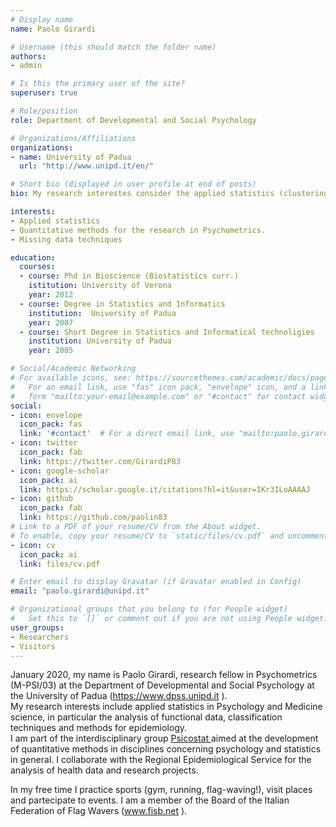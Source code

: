 ```yaml
---
# Display name
name: Paolo Girardi

# Username (this should match the folder name)
authors:
- admin

# Is this the primary user of the site?
superuser: true

# Role/position
role: Department of Developmental and Social Psychology

# Organizations/Affiliations
organizations:
- name: University of Padua
  url: "http://www.unipd.it/en/"

# Short bio (displayed in user profile at end of posts)
bio: My research interestes consider the applied statistics (clustering, functional data analysis, methods for the clinical research, medicine).

interests:
- Applied statistics
- Quantitative methods for the research in Psychometrics.
- Missing data techniques 

education:
  courses:
  - course: Phd in Bioscience (Biostatistics curr.) 
    istitution: University of Verona
    year: 2012
  - course: Degree in Statistics and Informatics
    institution:  University of Padua
    year: 2007
  - course: Short Degree in Statistics and Informatical technoligies
    institution: University of Padua
    year: 2005

# Social/Academic Networking
# For available icons, see: https://sourcethemes.com/academic/docs/page-builder/#icons
#   For an email link, use "fas" icon pack, "envelope" icon, and a link in the
#   form "mailto:your-email@example.com" or "#contact" for contact widget.
social:
- icon: envelope
  icon_pack: fas
  link: '#contact'  # For a direct email link, use "mailto:paolo.girardi@unipd.it".
- icon: twitter
  icon_pack: fab
  link: https://twitter.com/GirardiP83
- icon: google-scholar
  icon_pack: ai
  link: https://scholar.google.it/citations?hl=it&user=IKr3ILoAAAAJ
- icon: github
  icon_pack: fab
  link: https://github.com/paolin83
# Link to a PDF of your resume/CV from the About widget.
# To enable, copy your resume/CV to `static/files/cv.pdf` and uncomment the lines below.
- icon: cv
  icon_pack: ai
  link: files/cv.pdf

# Enter email to display Gravatar (if Gravatar enabled in Config)
email: "paolo.girardi@unipd.it"

# Organizational groups that you belong to (for People widget)
#   Set this to `[]` or comment out if you are not using People widget.
user_groups:
- Researchers
- Visitors
---
```


January 2020, my name is Paolo Girardi, research fellow in Psychometrics (M-PSI/03) at the Department of Developmental and Social Psychology at the University of Padua (https://www.dpss.unipd.it ).\
My research interests include applied statistics in Psychology and Medicine science, in particular the analysis of functional data, classification techniques and methods for epidemiology.\
I am part of the interdisciplinary group <a href="http://ip146179.psy.unipd.it/psicostat/web/" target=_blank> Psicostat </a> aimed at the development of quantitative methods in disciplines concerning psychology and statistics in general.
I collaborate with the Regional Epidemiological Service for the analysis of health data and research projects.

In my free time I practice sports (gym, running, flag-waving!), visit places and partecipate to events. I am a member of the Board of the Italian Federation of Flag Wavers (www.fisb.net ).